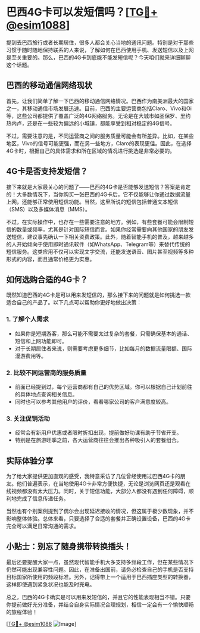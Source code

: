 # 巴西4G卡可以发短信吗？[[TG💪+ @esim1088](https://t.me/s/esim1088)]

提到去巴西旅行或者长期居住，很多人都会关心当地的通讯问题。特别是对于那些习惯于随时随地保持联系的人来说，了解如何在巴西使用手机、发送短信以及上网是至关重要的。那么，巴西的4G卡到底能不能发短信呢？今天咱们就来详细聊聊这个话题。

## 巴西的移动通信网络现状

首先，让我们简单了解一下巴西的移动通信网络情况。巴西作为南美洲最大的国家之一，其移动通信市场发展迅速。目前，巴西的主要运营商包括Claro、Vivo和Oi等，这些公司都提供了覆盖广泛的4G网络服务。无论是在大城市如圣保罗、里约热内卢，还是在一些较为偏远的小城镇，都能享受到相对稳定的4G信号。

不过，需要注意的是，不同运营商之间的服务质量可能会有所差异。比如，在某些地区，Vivo的信号可能更强，而在另一些地方，Claro的表现更佳。因此，在选择4G卡时，根据自己的具体需求和所在区域的情况进行挑选是非常必要的。

## 4G卡是否支持发短信？

接下来就是大家最关心的问题了——巴西的4G卡是否能够发送短信？答案是肯定的！大多数情况下，当你购买一张巴西的4G卡后，它不仅能够让你通过数据流量上网，还能够正常使用短信功能。当然，这里所说的短信包括普通文本短信（SMS）以及多媒体消息（MMS）。

不过，在实际操作中，也存在一些需要注意的地方。例如，有些套餐可能会限制短信的数量或频率，尤其是针对国际短信而言。如果你经常需要向其他国家的朋友发送短信，建议事先确认一下相关资费政策。此外，随着智能手机的普及，越来越多的人开始倾向于使用即时通讯软件（如WhatsApp、Telegram等）来替代传统的短信服务。这类应用不仅可以实现文字交流，还能发送语音、图片甚至视频等多种形式的内容，而且通常价格更为实惠。

## 如何选购合适的4G卡？

既然知道巴西的4G卡是可以用来发短信的，那么接下来的问题就是如何挑选一款适合自己的产品了。以下几点可以帮助你更好地做出决策：

### 1. **了解个人需求**
   - 如果你是短期游客，那么可能不需要太过复杂的套餐，只需确保基本的通话、短信和上网功能即可。
   - 对于长期居住者来说，则需要考虑更多细节，比如每月的数据流量限额、国际漫游费用等。

### 2. **比较不同运营商的服务质量**
   - 前面已经提到过，每个运营商都有自己的优势区域。你可以根据自己计划前往的具体地点查询相关信息。
   - 同时也可以参考其他用户的评价，看看哪家公司的客户满意度较高。

### 3. **关注促销活动**
   - 经常会有新用户优惠或者限时折扣出现，提前做好功课有助于节省开支。
   - 特别是在旅游旺季之前，各大运营商往往会推出各种吸引人的套餐组合。

## 实际体验分享

为了给大家提供更加直观的感受，我特意采访了几位曾经使用过巴西4G卡的朋友。他们普遍表示，在当地使用4G卡非常方便快捷，无论是浏览网页还是观看在线视频都没有太大压力。同时，关于短信功能，大部分人都没有遇到任何障碍，顺利地完成了信息传递任务。

当然也有个别案例提到了偶尔会出现延迟接收的情况，但这属于极少数现象，并不影响整体体验。总体来看，只要选择了合适的套餐并正确设置设备，巴西的4G卡完全可以满足日常沟通的需求。

## 小贴士：别忘了随身携带转换插头！

最后还要提醒大家一点，虽然现代智能手机大多支持多频段工作，但在某些情况下仍然可能出现兼容性问题。因此，在准备出国前，请务必检查自己的手机是否支持目标国家所使用的频段标准。另外，记得带上一个适用于巴西插座类型的转换器，这样即使遇到紧急状况也能及时充电。

总之，巴西的4G卡确实是可以用来发短信的，并且它的性能表现相当不错。只要你提前做好充分准备，并结合自身实际情况合理规划，相信一定会有一个愉快顺畅的旅程体验！

[[TG💪+ @esim1088](https://t.me/s/esim1088) ![Image](https://i.postimg.cc/4NQfJmqS/Snipaste-2025-05-13-00-14-12.png)]